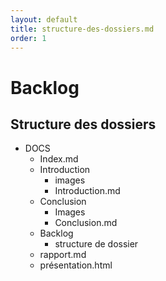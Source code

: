 ```yaml
---
layout: default
title: structure-des-dossiers.md
order: 1
---
```

<!--  -->

# Backlog
## Structure des dossiers

- DOCS
  - Index.md
  - Introduction
    - images
    - Introduction.md
  - Conclusion
    - Images
    - Conclusion.md
  - Backlog
      - structure de dossier
  -  rapport.md
  -  présentation.html
